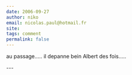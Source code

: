 ```yaml
---
date: 2006-09-27
author: niko
email: nicolas.paul@hotmail.fr
site: 
tags: comment
permalink: false
---
```


<p>au passage..... il depanne bein Albert des fois.....</p>
---